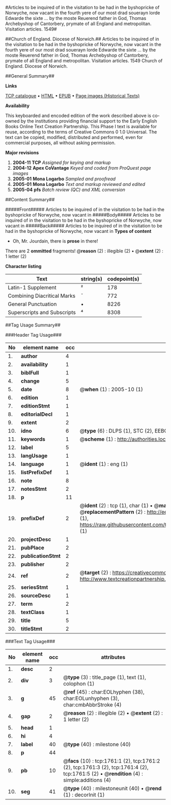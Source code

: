 #Articles to be inquired of in the visitation to be had in the byshopricke of Norwyche, now vacant in the fourth yere of our most drad souerayn lorde Edwarde the sixte ... by the moste Reuerend father in God, Thomas Archebyshop of Cantorbery, prymate of all England and metropolitan. Visitation articles. 1549#

##Church of England. Diocese of Norwich.##
Articles to be inquired of in the visitation to be had in the byshopricke of Norwyche, now vacant in the fourth yere of our most drad souerayn lorde Edwarde the sixte ... by the moste Reuerend father in God, Thomas Archebyshop of Cantorbery, prymate of all England and metropolitan.
Visitation articles. 1549
Church of England. Diocese of Norwich.

##General Summary##

**Links**

[TCP catalogue](http://www.ota.ox.ac.uk/tcp/)  • 
[HTML](http://tei.it.ox.ac.uk/tcp/Texts-HTML/free/A00/A00227.html)  • 
[EPUB](http://tei.it.ox.ac.uk/tcp/Texts-EPUB/free/A00/A00227.epub) • 
[Page images (Historical Texts)](https://data.historicaltexts.jisc.ac.uk/view?pubId=eebo-99837440e&pageId=eebo-99837440e-1761-1)

**Availability**

This keyboarded and encoded edition of the
	       work described above is co-owned by the institutions
	       providing financial support to the Early English Books
	       Online Text Creation Partnership. This Phase I text is
	       available for reuse, according to the terms of Creative
	       Commons 0 1.0 Universal. The text can be copied,
	       modified, distributed and performed, even for
	       commercial purposes, all without asking permission.

**Major revisions**

1. __2004-11__ __TCP__ *Assigned for keying and markup*
1. __2004-12__ __Apex CoVantage__ *Keyed and coded from ProQuest page images*
1. __2005-01__ __Mona Logarbo__ *Sampled and proofread*
1. __2005-01__ __Mona Logarbo__ *Text and markup reviewed and edited*
1. __2005-04__ __pfs__ *Batch review (QC) and XML conversion*

##Content Summary##

#####Front#####
Articles to be inquired of in the visitation to be had in the byshopricke of Norwyche, now vacant in
#####Body#####
Articles to be inquired of in the visitation to be had in the byshopricke of Norwyche, now vacant in
#####Back#####
Articles to be inquired of in the visitation to be had in the byshopricke of Norwyche, now vacant in
**Types of content**

  * Oh, Mr. Jourdain, there is **prose** in there!

There are 2 **ommitted** fragments! 
 @__reason__ (2) : illegible (2)  •  @__extent__ (2) : 1 letter (2)

**Character listing**


|Text|string(s)|codepoint(s)|
|---|---|---|
|Latin-1 Supplement|²|178|
|Combining             Diacritical Marks|̄|772|
|General Punctuation|•|8226|
|Superscripts             and Subscripts|⁴|8308|

##Tag Usage Summary##

###Header Tag Usage###

|No|element name|occ|attributes|
|---|---|---|---|
|1.|__author__|4||
|2.|__availability__|1||
|3.|__biblFull__|1||
|4.|__change__|5||
|5.|__date__|8| @__when__ (1) : 2005-10 (1)|
|6.|__edition__|1||
|7.|__editionStmt__|1||
|8.|__editorialDecl__|1||
|9.|__extent__|2||
|10.|__idno__|6| @__type__ (6) : DLPS (1), STC (2), EEBO-CITATION (1), PROQUEST (1), VID (1)|
|11.|__keywords__|1| @__scheme__ (1) : http://authorities.loc.gov/ (1)|
|12.|__label__|5||
|13.|__langUsage__|1||
|14.|__language__|1| @__ident__ (1) : eng (1)|
|15.|__listPrefixDef__|1||
|16.|__note__|8||
|17.|__notesStmt__|2||
|18.|__p__|11||
|19.|__prefixDef__|2| @__ident__ (2) : tcp (1), char (1)  •  @__matchPattern__ (2) : ([0-9\-]+):([0-9IVX]+) (1), (.+) (1)  •  @__replacementPattern__ (2) : http://eebo.chadwyck.com/downloadtiff?vid=$1&page=$2 (1), https://raw.githubusercontent.com/textcreationpartnership/Texts/master/tcpchars.xml#$1 (1)|
|20.|__projectDesc__|1||
|21.|__pubPlace__|2||
|22.|__publicationStmt__|2||
|23.|__publisher__|2||
|24.|__ref__|2| @__target__ (2) : https://creativecommons.org/publicdomain/zero/1.0/ (1), http://www.textcreationpartnership.org/docs/. (1)|
|25.|__seriesStmt__|1||
|26.|__sourceDesc__|1||
|27.|__term__|2||
|28.|__textClass__|1||
|29.|__title__|5||
|30.|__titleStmt__|2||


###Text Tag Usage###

|No|element name|occ|attributes|
|---|---|---|---|
|1.|__desc__|2||
|2.|__div__|3| @__type__ (3) : title_page (1), text (1), colophon (1)|
|3.|__g__|45| @__ref__ (45) : char:EOLhyphen (38), char:EOLunhyphen (3), char:cmbAbbrStroke (4)|
|4.|__gap__|2| @__reason__ (2) : illegible (2)  •  @__extent__ (2) : 1 letter (2)|
|5.|__head__|1||
|6.|__hi__|4||
|7.|__label__|40| @__type__ (40) : milestone (40)|
|8.|__p__|44||
|9.|__pb__|10| @__facs__ (10) : tcp:1761:1 (2), tcp:1761:2 (2), tcp:1761:3 (2), tcp:1761:4 (2), tcp:1761:5 (2)  •  @__rendition__ (4) : simple:additions (4)|
|10.|__seg__|41| @__type__ (40) : milestoneunit (40)  •  @__rend__ (1) : decorInit (1)|
